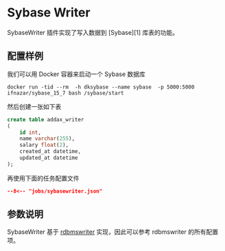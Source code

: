 # Sybase Writer

SybaseWriter 插件实现了写入数据到 [Sybase][1] 库表的功能。

## 配置样例

我们可以用 Docker 容器来启动一个 Sybase 数据库

```shell
docker run -tid --rm  -h dksybase --name sybase  -p 5000:5000  ifnazar/sybase_15_7 bash /sybase/start
```

然后创建一张如下表

```sql
create table addax_writer 
(
	id int,
	name varchar(255),
	salary float(2),
	created_at datetime,
	updated_at datetime
);
```

再使用下面的任务配置文件

```json
--8<-- "jobs/sybasewriter.json"
```

## 参数说明

SybaseWriter 基于 [rdbmswriter](../rdbmswriter) 实现，因此可以参考 rdbmswriter 的所有配置项。